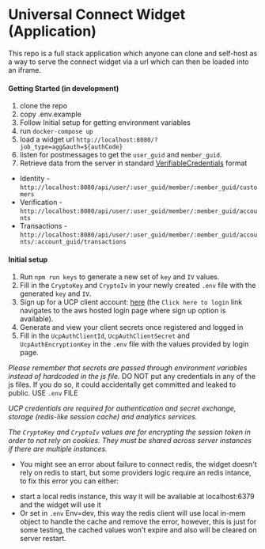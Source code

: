 # Universal Connect Widget (Application)

This repo is a full stack application which anyone can clone and self-host as a way to serve the connect widget via a url which can then be loaded into an iframe.

#### Getting Started (in development)
1. clone the repo
2. copy .env.example
3. Follow Initial setup for getting environment variables
4. run `docker-compose up`
5. load a widget url `http://localhost:8080/?job_type=agg&auth=${authCode}`
6. listen for postmessages to get the `user_guid` and `member_guid`.
7. Retrieve data from the server in standard [VerifiableCredentials](https://www.w3.org/TR/vc-data-model/) format
  * Identity - `http://localhost:8080/api/user/:user_guid/member/:member_guid/customers`
  * Verification - `http://localhost:8080/api/user/:user_guid/member/:member_guid/accounts`
  * Transactions - `http://localhost:8080/api/user/:user_guid/member/:member_guid/accounts/:account_guid/transactions`


#### Initial setup
1. Run `npm run keys` to generate a new set of `key` and `IV` values.
2. Fill in the `CryptoKey` and `CryptoIv` in your newly created `.env` file with the generated `key` and `IV`.
3. Sign up for a UCP client account: [here](https://login.universalconnectproject.org/) (the `Click here to login` link navigates to the aws hosted login page where sign up option is available).
4. Generate and view your client secrets once registered and logged in
5. Fill in the `UcpAuthClientId`, `UcpAuthClientSecret` and `UcpAuthEncryptionKey` in the `.env` file with the values provided by login page.

*Please remember that secrets are passed through environment variables instead of hardcoded in the js file.*
DO NOT put any credentials in any of the js files. If you do so, it could accidentally get committed and leaked to public.
USE `.env` FILE

*UCP credentials are required for authentication and secret exchange, storage (redis-like session cache) and analytics services.*

*The `CryptoKey` and `CryptoIv` values are for encrypting the session token in order to not rely on cookies. They must be shared across server instances if there are multiple instances.*

* You might see an error about failure to connect redis, the widget doesn't rely on redis to start, but some providers logic require an redis intance, to fix this error you can either: 
- start a local redis instance, this way it will be avaliable at localhost:6379 and the widget will use it
- Or set in `.env` Env=dev, this way the redis client will use local in-mem object to handle the cache and remove the error, however, this is just for some testing, the cached values won't expire and also will be cleared on server restart. 
